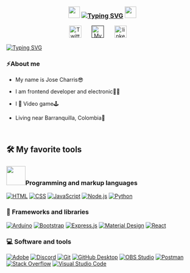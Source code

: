 <h3 align="center">
   <img src="https://media.tenor.com/GocCvG7hs78AAAAi/rocket-joypixels.gif" width="30">
   <a href="https://git.io/typing-svg"><img src="https://readme-typing-svg.demolab.com?font=Silkscreen&size=30&pause=1000&color=1002FF&background=AD055000&center=true&multiline=true&width=510&height=40&lines=WELCOME+TO+JOSE%C2%B4S+PROFILE!+" alt="Typing SVG" /></a>
  <img src="https://media.giphy.com/media/hvRJCLFzcasrR4ia7z/giphy.gif" width="30">
</h3>

<!-- Social icons section -->
<p align="center">
  <a href="https://twitter.com/jse_che"><img width="32px" alt="Twitter" title="Twitter" src="https://cdn-icons-png.flaticon.com/512/733/733579.png"/></a>
  &#8287;&#8287;&#8287;&#8287;&#8287;
  <a href=><img width="32px" alt="Mypage" title="Mypage" src="https://cdn-icons-png.flaticon.com/512/7781/7781521.png"></a>
  &#8287;&#8287;&#8287;&#8287;&#8287;
  <a href="https://www.linkedin.com/in/jos%C3%A9-charris-7a5a90206/"><img width="32px" alt="linkedin" title="My Linkedin" src="https://cdn-icons-png.flaticon.com/512/3536/3536505.png"/></a>
  &#8287;&#8287;&#8287;&#8287;&#8287;
</p>

<!-- Language -->
<p align="left">
<a href="https://git.io/typing-svg"><img src="https://readme-typing-svg.demolab.com?font=secular+one&duration=700&pause=1000&color=CA6612&background=FFFFFF00&vCenter=true&width=100&height=30&lines=Hola!;Hello!;Hallo!;Salut!;Ciao!;Ola!;%D0%BF%D1%80%D0%B8%D0%B2%D0%B5%D1%82;%E3%81%93%E3%82%93%E3%81%AB%E3%81%A1%E3%81%AF+;%E4%BD%A0%E5%A5%BD+" alt="Typing SVG" /></a>

### ⚡About me
* My name is Jose Charris😎

* I am frontend developer and electronic👨‍💻

* I 💖 Video game🕹

* Living near Barranquilla, Colombia🍃


</p>
<br/>

## 🛠️ My favorite tools

### <img src="https://media0.giphy.com/media/zhYSVCirREeIZtONCI/giphy.gif?cid=790b76118dac21751fbea7289e8d6e7c5f7eab185dc6101e&rid=giphy.gif&ct=s" width="50">Programming and markup languages

<p>
    <a href="https://github.com/search?q=user%3ADenverCoder1+language%3Ahtml"><img alt="HTML" src="https://img.shields.io/badge/HTML-E34F26.svg?logo=html5&logoColor=white"></a>
    <a href="https://github.com/search?q=user%3ADenverCoder1+language%3Acss"><img alt="CSS" src="https://img.shields.io/badge/CSS-1572B6.svg?logo=css3&logoColor=white"></a>
    <a href="https://github.com/search?q=user%3ADenverCoder1+language%3Ajavascript"><img alt="JavaScript" src="https://img.shields.io/badge/JavaScript-F7DF1E.svg?logo=javascript&logoColor=black"></a>
    <a href="https://github.com/search?q=user%3ADenverCoder1+language%3Ajavascript"><img alt="Node.js" src="https://img.shields.io/badge/Node.js-43853D.svg?logo=node.js&logoColor=white"></a>
    <a href="https://github.com/search?q=user%3ADenverCoder1+language%3Apython"><img alt="Python" src="https://img.shields.io/badge/Python-14354C.svg?logo=python&logoColor=white"></a
</p>

### 🧰 Frameworks and libraries

<p>
    <a href="#"><img alt="Arduino" src="https://img.shields.io/badge/-Arduino-00979D?logo=Arduino&logoColor=white"></a>
    <a href="#"><img alt="Bootstrap" src="https://img.shields.io/badge/Bootstrap-7952B3.svg?logo=bootstrap&logoColor=white"></a>
    <a href="#"><img alt="Express.js" src="https://img.shields.io/badge/Express.js-404d59.svg?logo=express&logoColor=white"></a>
    <a href="#"><img alt="Material Design" src="https://img.shields.io/badge/Material%20Design-0081CB.svg?logo=material-design&logoColor=white"></a>
    <a href="#"><img alt="React" src="https://img.shields.io/badge/React-20232a.svg?logo=react&logoColor=%2361DAFB"></a>
</p>


### 💻 Software and tools

<p>
    <a href="#"><img alt="Adobe" src="https://img.shields.io/badge/Adobe-FF0000.svg?logo=adobe&logoColor=white"></a>
    <a href="#"><img alt="Discord" src="https://img.shields.io/badge/-Discord-5865F2.svg?logo=discord&logoColor=white"></a>
    <a href="#"><img alt="Git" src="https://img.shields.io/badge/Git-F05033.svg?logo=git&logoColor=white"></a>
    <a href="#"><img alt="GitHub Desktop" src="https://img.shields.io/badge/GitHub%20Desktop-8034A9.svg?logo=github&logoColor=white"></a>
    <a href="#"><img alt="OBS Studio" src="https://img.shields.io/badge/-OBS-302E31?logo=obs-studio&logoColor=white"></a>
    <a href="#"><img alt="Postman" src="https://img.shields.io/badge/Postman-FF6C37?logo=postman&logoColor=white"></a>
    <a href="#"><img alt="Stack Overflow" src="https://img.shields.io/badge/-Stack%20Overflow-FE7A16?logo=stack-overflow&logoColor=white"></a>
    <a href="#"><img alt="Visual Studio Code" src="https://img.shields.io/badge/Visual%20Studio%20Code-0078d7.svg?logo=visual-studio-code&logoColor=white"></a>
</p>

